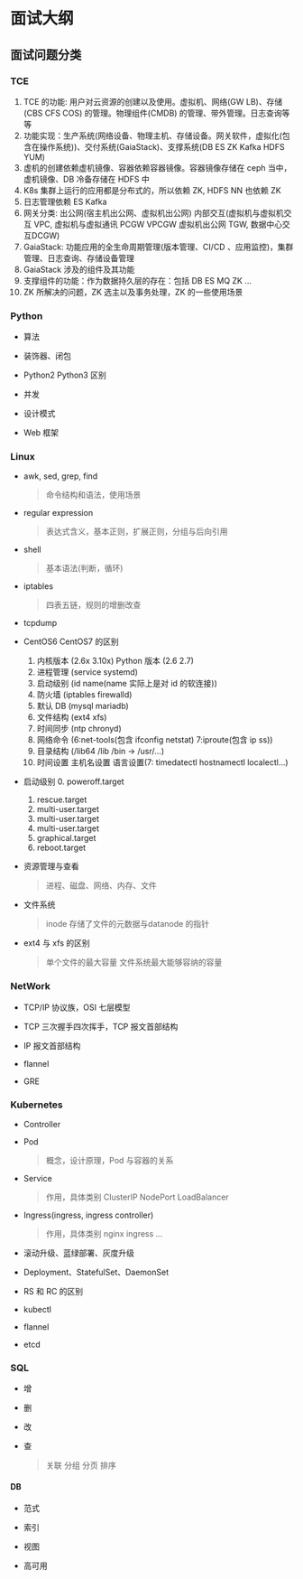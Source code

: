 # 面试大纲

## 面试问题分类

### TCE

1. TCE 的功能: 用户对云资源的创建以及使用。虚拟机、网络(GW LB)、存储(CBS CFS COS) 的管理。物理组件(CMDB) 的管理、带外管理。日志查询等等
2. 功能实现：生产系统(网络设备、物理主机、存储设备。网关软件，虚拟化(包含在操作系统))、交付系统(GaiaStack)、支撑系统(DB ES ZK Kafka HDFS YUM)
3. 虚机的创建依赖虚机镜像、容器依赖容器镜像。容器镜像存储在 ceph 当中，虚机镜像、DB 冷备存储在 HDFS 中
4. K8s 集群上运行的应用都是分布式的，所以依赖 ZK, HDFS NN 也依赖 ZK
5. 日志管理依赖 ES Kafka
6. 网关分类: 出公网(宿主机出公网、虚拟机出公网) 内部交互(虚拟机与虚拟机交互 VPC, 虚拟机与虚拟通讯 PCGW VPCGW 虚拟机出公网 TGW,  数据中心交互DCGW)
7. GaiaStack: 功能应用的全生命周期管理(版本管理、CI/CD 、应用监控)，集群管理、日志查询、存储设备管理
8. GaiaStack 涉及的组件及其功能
9. 支撑组件的功能：作为数据持久层的存在：包括 DB ES MQ ZK ...
10. ZK 所解决的问题，ZK 选主以及事务处理，ZK 的一些使用场景

### Python

- 算法

- 装饰器、闭包

- Python2 Python3 区别

- 并发

- 设计模式

- Web 框架

### Linux

- awk, sed, grep, find
   > 命令结构和语法，使用场景

- regular expression
   > 表达式含义，基本正则，扩展正则，分组与后向引用

- shell
   > 基本语法(判断，循环)

- iptables
   > 四表五链，规则的增删改查

- tcpdump

- CentOS6 CentOS7 的区别
  1. 内核版本 (2.6x 3.10x) Python 版本 (2.6 2.7)
  2. 进程管理 (service systemd)
  3. 启动级别 (id name(name 实际上是对 id 的软连接))
  4. 防火墙 (iptables firewalld)
  5. 默认 DB (mysql mariadb)
  6. 文件结构 (ext4 xfs)
  7. 时间同步 (ntp chronyd)
  8. 网络命令 (6:net-tools(包含 ifconfig netstat) 7:iproute(包含 ip ss))
  9. 目录结构 (/lib64 /lib /bin -> /usr/...)
  10. 时间设置 主机名设置 语言设置(7: timedatectl hostnamectl localectl...)

- 启动级别
  0. poweroff.target
  1. rescue.target
  2. multi-user.target
  3. multi-user.target
  4. multi-user.target
  5. graphical.target
  6. reboot.target

- 资源管理与查看
   > 进程、磁盘、网络、内存、文件

- 文件系统
   > inode 存储了文件的元数据与datanode 的指针

- ext4 与 xfs 的区别
   > 单个文件的最大容量 文件系统最大能够容纳的容量

### NetWork

- TCP/IP 协议族，OSI 七层模型

- TCP 三次握手四次挥手，TCP 报文首部结构

- IP 报文首部结构

- flannel

- GRE

### Kubernetes

- Controller

- Pod
   > 概念，设计原理，Pod 与容器的关系

- Service
   > 作用，具体类别
   > ClusterIP NodePort LoadBalancer

- Ingress(ingress, ingress controller)
   > 作用，具体类别
   > nginx ingress ...

- 滚动升级、蓝绿部署、灰度升级

- Deployment、StatefulSet、DaemonSet

- RS 和 RC 的区别

- kubectl

- flannel

- etcd

### SQL

- 增

- 删

- 改

- 查
   > 关联 分组 分页 排序

#### DB

- 范式

- 索引

- 视图

- 高可用

